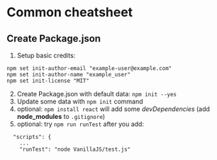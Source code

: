 # Common cheatsheet

## Create Package.json

1. Setup basic credits:
```
npm set init-author-email "example-user@example.com"
npm set init-author-name "example_user"
npm set init-license "MIT"
```
2. Create Package.json with default data: `npm init --yes`
3. Update some data with `npm init` command
4. optional: `npm install react` will add some *devDependencies* (add **node_modules** to `.gitignore`)
5. optional: try `npm run runTest` after you add:
```
  "scripts": {
    ...
    "runTest": "node VanillaJS/test.js"
```